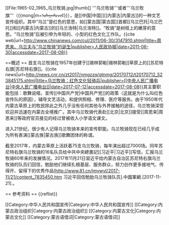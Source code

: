 [[File:1965-02_1965_乌兰牧骑.jpg|thumb]]
'''乌兰牧骑'''或者'''乌兰牧旗'''（{{mong|m=ᠤᠯᠠᠭᠠᠨᠮᠥᠴᠢᠷ}}），是[[中国|中国]][[内蒙古|内蒙古]]的一种文艺宣传组织。其中“乌兰”是红色的意思，如[[蒙古国|蒙古国]]首都[[乌兰巴托|乌兰巴托]]和[[内蒙古|内蒙古]]的[[乌兰浩特|乌兰浩特]]。“牧骑”是树枝上的嫩芽的意思。“乌兰牧骑”后被引申为年轻的、小型的红色文化工作队。<ref name="zhou_ulanhu">{{cite web|url=http://www.chinanews.com/cul/2011/06-30/3147910.shtml|title=周恩来、乌兰夫与“乌兰牧骑”的诞生|publisher=人民政协报|date=2011-06-30|accessdate=2017-08-08}}</ref>

==概述 ==
首支乌兰牧骑在1957年创建于[[锡林郭勒|锡林郭勒]]草原上的[[苏尼特右旗|苏尼特右旗]]。<ref>{{cite news|url=http://news.cnr.cn/zt2017/nmgzzq/qtnmg/20170712/t20170712_523845175.shtml|title=乌兰牧骑：红色文化轻骑兵|publisher=[[中央人民广播电台|中央人民广播电台]]|date=2017-07-12|accessdate=2017-08-08}}</ref>其主要职能包括：歌舞说唱，宣传[[中国共产党|中国共产党]]的政策（这就是为什么叫红色宣传队的原因），辅导文艺活动，和提供照相、修理、医疗等服务。由于1950年代内蒙古草原上的牧民除此之外几乎没有任何其他与外界接触的途径，乌兰牧骑深受欢迎并迅速在内蒙古全境推广。其中乌兰牧骑代表赴[[北京|北京]]接受[[周恩来|周恩来]]等政府官员接见的经过曾被收入小学语文课文。

进入21世纪，很少有人记得乌兰牧骑本来的宣传职能。乌兰牧骑现在已经几乎成为所有表演[[蒙古族|蒙古族]]歌舞团体的称谓。

截至2017年，内蒙古草原上活跃着75支乌兰牧骑，每年演出超过7000场。同年苏尼特右旗乌兰牧骑的16名队员给中共中央總書記[[习近平|习近平]]写信，汇报乌兰牧骑60年来的发展情况。2017年11月21日習近平给内蒙古自治区苏尼特右旗乌兰牧骑的队员们回信，勉励他们继续扎根基层、服务群众，努力创作更多接地气、传得开、留得下的优秀作品<ref>[http://www.81.cn/jmywyl/2017-11/21/content_7835450.htm 习近平回信勉励乌兰牧骑队员].中國軍網.[2017-11-21].</ref>。

== 参考资料 ==
{{reflist}}

[[Category:中华人民共和国宣传|Category:中华人民共和国宣传]]
[[Category:内蒙古政治组织|Category:内蒙古政治组织]]
[[Category:内蒙古文化|Category:内蒙古文化]]
[[Category:蒙古语借词|Category:蒙古语借词]]